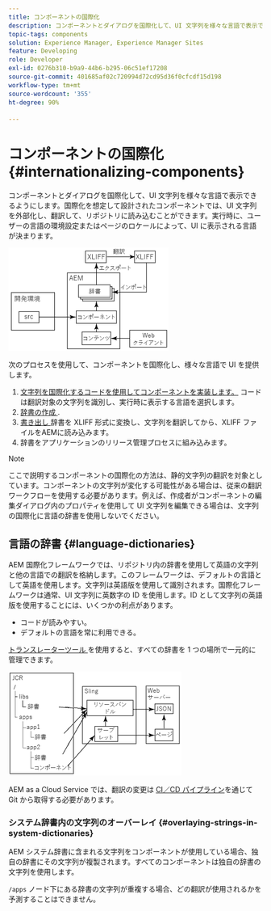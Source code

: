 ```yaml
---
title: コンポーネントの国際化
description: コンポーネントとダイアログを国際化して、UI 文字列を様々な言語で表示できるようにします
topic-tags: components
solution: Experience Manager, Experience Manager Sites
feature: Developing
role: Developer
exl-id: 0276b310-b9a9-44b6-b295-06c51ef17208
source-git-commit: 401685af02c720994d72cd95d36f0cfcdf15d198
workflow-type: tm+mt
source-wordcount: '355'
ht-degree: 90%

---
```


# コンポーネントの国際化{#internationalizing-components}

コンポーネントとダイアログを国際化して、UI 文字列を様々な言語で表示できるようにします。国際化を想定して設計されたコンポーネントでは、UI 文字列を外部化し、翻訳して、リポジトリに読み込むことができます。実行時に、ユーザーの言語の環境設定またはページのロケールによって、UI に表示される言語が決まります。

![i18n-components-1.png](/help/implementing/developing/extending/assets/i18n-comp1.png)

次のプロセスを使用して、コンポーネントを国際化し、様々な言語で UI を提供します。

1. [文字列を国際化するコードを使用してコンポーネントを実装します。](/help/implementing/developing/extending/i18n/dev.md) コードは翻訳対象の文字列を識別し、実行時に表示する言語を選択します。
1. [ 辞書の作成 ](/help/implementing/developing/extending/i18n/translator.md#creating-a-dictionary).
1. [ 書き出し ](/help/implementing/developing/extending/i18n/translator.md#exporting-a-dictionary) 辞書を XLIFF 形式に変換し、文字列を翻訳してから、XLIFF ファイルをAEMに読み込みます。
1. 辞書をアプリケーションのリリース管理プロセスに組み込みます。

>[!NOTE]
>
>ここで説明するコンポーネントの国際化の方法は、静的文字列の翻訳を対象としています。コンポーネントの文字列が変化する可能性がある場合は、従来の翻訳ワークフローを使用する必要があります。例えば、作成者がコンポーネントの編集ダイアログ内のプロパティを使用して UI 文字列を編集できる場合は、文字列の国際化に言語の辞書を使用しないでください。

## 言語の辞書 {#language-dictionaries}

AEM 国際化フレームワークでは、リポジトリ内の辞書を使用して英語の文字列と他の言語での翻訳を格納します。このフレームワークは、デフォルトの言語として英語を使用します。文字列は英語版を使用して識別されます。国際化フレームワークは通常、UI 文字列に英数字の ID を使用します。ID として文字列の英語版を使用することには、いくつかの利点があります。

* コードが読みやすい。
* デフォルトの言語を常に利用できる。

[ トランスレーターツール ](/help/implementing/developing/extending/i18n/translator.md) を使用すると、すべての辞書を 1 つの場所で一元的に管理できます。

![i18n-components-2](/help/implementing/developing/extending/assets/i18n-comp2.png)

AEM as a Cloud Service では、翻訳の変更は [CI／CD パイプライン](/help/implementing/cloud-manager/configuring-pipelines/introduction-ci-cd-pipelines.md)を通じて Git から取得する必要があります。

### システム辞書内の文字列のオーバーレイ {#overlaying-strings-in-system-dictionaries}

AEM システム辞書に含まれる文字列をコンポーネントが使用している場合、独自の辞書にその文字列が複製されます。すべてのコンポーネントは独自の辞書の文字列を使用します。

`/apps` ノード下にある辞書の文字列が重複する場合、どの翻訳が使用されるかを予測することはできません。
